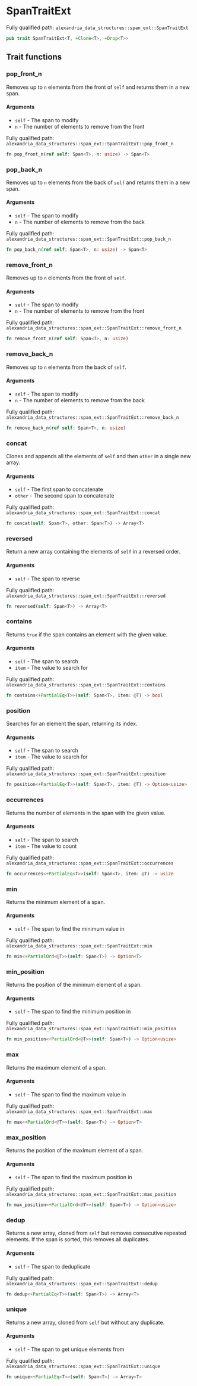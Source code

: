 # SpanTraitExt

Fully qualified path: `alexandria_data_structures::span_ext::SpanTraitExt`

```rust
pub trait SpanTraitExt<T, +Clone<T>, +Drop<T>>
```

## Trait functions

### pop_front_n

Removes up to `n` elements from the front of `self` and returns them in a new span.

#### Arguments

- `self` - The span to modify
- `n` - The number of elements to remove from the front

Fully qualified path: `alexandria_data_structures::span_ext::SpanTraitExt::pop_front_n`

```rust
fn pop_front_n(ref self: Span<T>, n: usize) -> Span<T>
```

### pop_back_n

Removes up to `n` elements from the back of `self` and returns them in a new span.

#### Arguments

- `self` - The span to modify
- `n` - The number of elements to remove from the back

Fully qualified path: `alexandria_data_structures::span_ext::SpanTraitExt::pop_back_n`

```rust
fn pop_back_n(ref self: Span<T>, n: usize) -> Span<T>
```

### remove_front_n

Removes up to `n` elements from the front of `self`.

#### Arguments

- `self` - The span to modify
- `n` - The number of elements to remove from the front

Fully qualified path: `alexandria_data_structures::span_ext::SpanTraitExt::remove_front_n`

```rust
fn remove_front_n(ref self: Span<T>, n: usize)
```

### remove_back_n

Removes up to `n` elements from the back of `self`.

#### Arguments

- `self` - The span to modify
- `n` - The number of elements to remove from the back

Fully qualified path: `alexandria_data_structures::span_ext::SpanTraitExt::remove_back_n`

```rust
fn remove_back_n(ref self: Span<T>, n: usize)
```

### concat

Clones and appends all the elements of `self` and then `other` in a single new array.

#### Arguments

- `self` - The first span to concatenate
- `other` - The second span to concatenate

Fully qualified path: `alexandria_data_structures::span_ext::SpanTraitExt::concat`

```rust
fn concat(self: Span<T>, other: Span<T>) -> Array<T>
```

### reversed

Return a new array containing the elements of `self` in a reversed order.

#### Arguments

- `self` - The span to reverse

Fully qualified path: `alexandria_data_structures::span_ext::SpanTraitExt::reversed`

```rust
fn reversed(self: Span<T>) -> Array<T>
```

### contains

Returns `true` if the span contains an element with the given value.

#### Arguments

- `self` - The span to search
- `item` - The value to search for

Fully qualified path: `alexandria_data_structures::span_ext::SpanTraitExt::contains`

```rust
fn contains<+PartialEq<T>>(self: Span<T>, item: @T) -> bool
```

### position

Searches for an element the span, returning its index.

#### Arguments

- `self` - The span to search
- `item` - The value to search for

Fully qualified path: `alexandria_data_structures::span_ext::SpanTraitExt::position`

```rust
fn position<+PartialEq<T>>(self: Span<T>, item: @T) -> Option<usize>
```

### occurrences

Returns the number of elements in the span with the given value.

#### Arguments

- `self` - The span to search
- `item` - The value to count

Fully qualified path: `alexandria_data_structures::span_ext::SpanTraitExt::occurrences`

```rust
fn occurrences<+PartialEq<T>>(self: Span<T>, item: @T) -> usize
```

### min

Returns the minimum element of a span.

#### Arguments

- `self` - The span to find the minimum value in

Fully qualified path: `alexandria_data_structures::span_ext::SpanTraitExt::min`

```rust
fn min<+PartialOrd<@T>>(self: Span<T>) -> Option<T>
```

### min_position

Returns the position of the minimum element of a span.

#### Arguments

- `self` - The span to find the minimum position in

Fully qualified path: `alexandria_data_structures::span_ext::SpanTraitExt::min_position`

```rust
fn min_position<+PartialOrd<@T>>(self: Span<T>) -> Option<usize>
```

### max

Returns the maximum element of a span.

#### Arguments

- `self` - The span to find the maximum value in

Fully qualified path: `alexandria_data_structures::span_ext::SpanTraitExt::max`

```rust
fn max<+PartialOrd<@T>>(self: Span<T>) -> Option<T>
```

### max_position

Returns the position of the maximum element of a span.

#### Arguments

- `self` - The span to find the maximum position in

Fully qualified path: `alexandria_data_structures::span_ext::SpanTraitExt::max_position`

```rust
fn max_position<+PartialOrd<@T>>(self: Span<T>) -> Option<usize>
```

### dedup

Returns a new array, cloned from `self` but removes consecutive repeated elements. If the span is sorted, this removes all duplicates.

#### Arguments

- `self` - The span to deduplicate

Fully qualified path: `alexandria_data_structures::span_ext::SpanTraitExt::dedup`

```rust
fn dedup<+PartialEq<T>>(self: Span<T>) -> Array<T>
```

### unique

Returns a new array, cloned from `self` but without any duplicate.

#### Arguments

- `self` - The span to get unique elements from

Fully qualified path: `alexandria_data_structures::span_ext::SpanTraitExt::unique`

```rust
fn unique<+PartialEq<T>>(self: Span<T>) -> Array<T>
```
